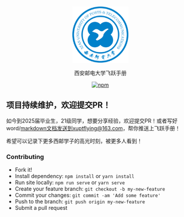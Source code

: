 <p align="center">
  <a href="https://xuptflying.github.io/xupt-flying.github.io/">
    <img alt="docsify" src="./docs/src/_media/school_logo.png" height="150">
  </a>
</p>

<p align="center">
  西安邮电大学飞跃手册
</p>

<p align="center">
  <a href="https://www.npmjs.com/package/docsify"><img alt="npm" src="https://img.shields.io/npm/v/docsify.svg"></a>
</p>

## 项目持续维护，欢迎提交PR！
如今到2025届毕业生，21级同学，想要分享经验，欢迎提交PR！或者写好word/markdown文档发送到xuptflying@163.com，帮你推送上飞跃手册！

希望可以记录下更多西邮学子的高光时刻，被更多人看到！

### Contributing

- Fork it!
- Install dependency: `npm install` or `yarn install`
- Run site locally: `npm run serve` or `yarn serve`
- Create your feature branch: `git checkout -b my-new-feature`
- Commit your changes: `git commit -am 'Add some feature'`
- Push to the branch: `git push origin my-new-feature`
- Submit a pull request
